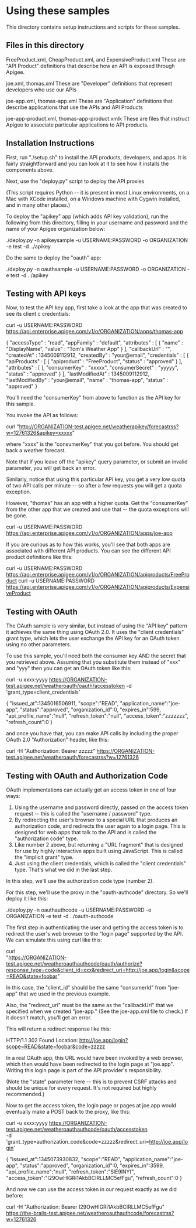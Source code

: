 # Using these samples

This directory contains setup instructions and scripts for these samples. 

## Files in this directory 

FreeProduct.xml, CheapProduct.xml, and ExpensiveProduct.xml
  These are "API Product" definitions that describe how an API is exposed through Apigee.

joe.xml, thomas.xml
  These are "Developer" definitions that represent developers who use our APIs

joe-app.xml, thomas-app.xml
  These are "Application" definitions that describe applications that use the APIs and API Products

joe-app-product.xml, thomas-app-product.xmlk
  These are files that instruct Apigee to associate particular applications to API products.

## Installation Instructions 

First, run "./setup.sh" to install the API products, developers, and apps. It is fairly straightforward
and you can look at it to see how it installs the components above.

Next, use the "deploy.py" script to deploy the API proxies

(This script requires Python -- it is present in most Linux environments, on a Mac with XCode
installed, on a Windows machine with Cygwin installed, and in many other places.)

To deploy the "apikey" app (which adds API key validation), run the following from this directory,
filling in your username and password and the name of your Apigee organization below:

./deploy.py -n apikeysample -u USERNAME:PASSWORD -o ORGANIZATION -e test -d ../apikey

Do the same to deploy the "oauth" app:

./deploy.py -n oauthsample -u USERNAME:PASSWORD -o ORGANIZATION -e test -d ../apikey

## Testing with API keys 

Now, to test the API key app, first take a look at the app that was created to see its client c
credentials:

curl -u USERNAME:PASSWORD https://api.enterprise.apigee.com/v1/o/ORGANIZATION/apps/thomas-app

{
  "accessType" : "read",
  "appFamily" : "default",
  "attributes" : [ {
    "name" : "DisplayName",
    "value" : "Tom's Weather App"
  } ],
  "callbackUrl" : "",
  "createdAt" : 1345009112912,
  "createdBy" : "your@email",
  "credentials" : [ {
    "apiProducts" : [ {
      "apiproduct" : "FreeProduct",
      "status" : "approved"
    } ],
    "attributes" : [ ],
    "consumerKey" : "xxxxx",
    "consumerSecret" : "yyyyy",
    "status" : "approved"
  } ],
  "lastModifiedAt" : 1345009112912,
  "lastModifiedBy" : "your@email",
  "name" : "thomas-app",
  "status" : "approved"
}

You'll need the "consumerKey" from above to function as the API key for this sample.

You invoke the API as follows:

curl "http://ORGANIZATION-test.apigee.net/weatherapikey/forecastrss?w=12761326&apikey=xxxxx"

where "xxxx" is the "consumerKey" that you got before. You should get back a weather forecast.

Note that if you leave off the "apikey" query parameter, or submit an invalid parameter, you will
get back an error.

Similarly, notice that using this particular API key, you get a very low quota of two API calls 
per minute -- so after a few requests you will get a quota exception.

However, "thomas" has an app with a higher quota. Get the "consumerKey" from the other
app that we created and use that -- the quota exceptions will be gone.

curl -u USERNAME:PASSWORD https://api.enterprise.apigee.com/v1/o/ORGANIZATION/apps/joe-app

If you are curious as to how this works, you'll see that both apps are associated with different
API products. You can see the different API product definitions like this:

curl -u USERNAME:PASSWORD https://api.enterprise.apigee.com/v1/o/ORGANIZATION/apiproducts/FreeProduct
curl -u USERNAME:PASSWORD https://api.enterprise.apigee.com/v1/o/ORGANIZATION/apiproducts/ExpensiveProduct

## Testing with OAuth 

The OAuth sample is very similar, but instead of using the "API key" pattern it achieves the same thing
using OAuth 2.0. It uses the "client credentials" grant type, which lets the user exchange the
API key for an OAuth token using no other parameters.

To use this sample, you'll need both the consumer key AND the secret that you retrieved above. Assuming 
that you substitute them instead of "xxx" and "yyy" then you can get an OAuth token like this:

curl 
  -u xxxx:yyyy
  https://ORGANIZATION-test.apigee.net/weatheroauth/oauth/accesstoken 
  -d 'grant_type=client_credentials'

{
	"issued_at":1345016506911,
	"scope":"READ",
	"application_name":"joe-app",
	"status":"approved",
	"organization_id":0,
	"expires_in":599,
	"api_profile_name":"null",
	"refresh_token":"null",
	"access_token":"zzzzzzz",
	"refresh_count":0
}

and once you have that, you can make API calls by including the proper OAuth 2.0 
"Authorization" header, like this:

curl -H "Authorization: Bearer zzzzz" https://ORGANIZATION-test.apigee.net/weatheroauth/forecastrss?w=12761326

## Testing with OAuth and Authorization Code

OAuth implementations can actually get an access token in one of four ways:

1. Using the username and password directly, passed on the access token request -- this is
called the "username / password" type.
2. By redirecting the user's browser to a special URL that produces an authorization code,
and redirects the user again to a login page. This is designed for web apps that talk
to the API and is called the "authorization code" type.
3. Like number 2 above, but returning a "URL fragment" that is designed for use by 
highly interactive apps built using JavaScript. This is called the "implicit grant" type.
4. Just using the client credentials, which is called the "client credentials" type. That's
what we did in the last step.

In this step, we'll use the authorization code type (number 2).

For this step, we'll use the proxy in the "oauth-authcode" directory. So we'll
deploy it like this:

./deploy.py -n oauthauthcode -u USERNAME:PASSWORD -o ORGANIZATION -e test -d ../oauth-authcode

The first step in authenticating the user and getting the access token is to redirect the
user's web browser to the "login page" supported by the API. We can simulate this using
curl like this:

curl \
  "https://ORGANIZATION-test.apigee.net/weatheroauthauthcode/oauth/authorize?response_type=code&client_id=xxx&redirect_uri=http://joe.app/login&scope=READ&state=foobar"

In this case, the "client_id" should be the same "consumerId" from "joe-app" that we used in the previous example.

Also, the "redirect_uri" must be the same as the "callbackUrl" that we specified when we created "joe-app."
(See the joe-app.xml file to check.) If it doesn't match, you'll get an error.

This will return a redirect response like this:

HTTP/1.1 302 Found
Location: http://joe.app/login?scope=READ&state=foobar&code=zzzzz

In a real OAuth app, this URL would have been invoked by a web browser, which then would have been
redirected to the login page at "joe.app". Writing this login page is part of the API provider's
responsibility. 

(Note the "state" parameter here -- this is to prevent CSRF attacks and should be unique
for every request. It's not required but highly recommended.)

Now to get the access token, the login page or pages at joe.app would eventually make a POST
back to the proxy, like this:

curl -u xxxx:yyyy https://ORGANIZATION-test.apigee.net/weatheroauthauthcode/oauth/accesstoken \
  -d 'grant_type=authorization_code&code=zzzzz&redirect_uri=http://joe.app/login'

{
	"issued_at":1345073930832,
	"scope":"READ",
	"application_name":"joe-app",
	"status":"approved",
	"organization_id":0,
	"expires_in":3599,
	"api_profile_name":"null",
	"refresh_token":"SlE9lNYf",
	"access_token":"I29OwHlGRi1AkbBCIRLLMC5efFgu",
	"refresh_count":0
}

And now we can use the access token in our request exactly as we did before:

curl -H "Authorization: Bearer I29OwHlGRi1AkbBCIRLLMC5efFgu" \
  https://the-brails-test.apigee.net/weatheroauthauthcode/forecastrss?w=12761326
